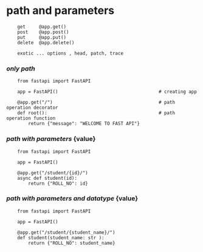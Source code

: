 # path and parameters
    
        get     @app.get()
        post    @app.post()
        put     @app.put()
        delete  @app.delete()
    
        exotic ... options , head, patch, trace



### _only path_


        from fastapi import FastAPI
        
        app = FastAPI()                                     # creating app
        
        @app.get("/")                                       # path operation decorator
        def root():                                         # path operation function
            return {"message": "WELCOME TO FAST API"}


### _path with parameters_ {value}

        from fastapi import FastAPI
    
        app = FastAPI()
        
        @app.get("/student/{id}/")
        async def student(id):
            return {"ROLL_NO": id}

### _path with parameters and datatype_ {value}

        from fastapi import FastAPI
    
        app = FastAPI()
        
        @app.get("/student/{student_name}/")
        def student(student_name: str ):
            return {"ROLL_NO": student_name}

